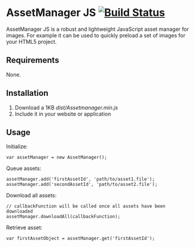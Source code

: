 AssetManager JS [![Build Status](https://travis-ci.org/ain/assetmanager-js.png?branch=master)](https://travis-ci.org/ain/assetmanager-js)
===============

AssetManager JS is a robust and lightweight JavaScript asset manager for images.
For example it can be used to quickly preload a set of images for your HTML5 project.

## Requirements
None.

## Installation
1. Download a 1KB _dist/Assetmanager.min.js_
2. Include it in your website or application

## Usage
Initialize:
```
var assetManager = new AssetManager();
```
Queue assets:
```
assetManager.add('firstAssetId', 'path/to/asset1.file');
assetManager.add('secondAssetId', 'path/to/asset2.file');
```
Download all assets:
```
// callbackFunction will be called once all assets have been downloaded
assetManager.downloadAll(callbackFunction);
```
Retrieve asset:
```
var firstAssetObject = assetManager.get('firstAssetId');
```
